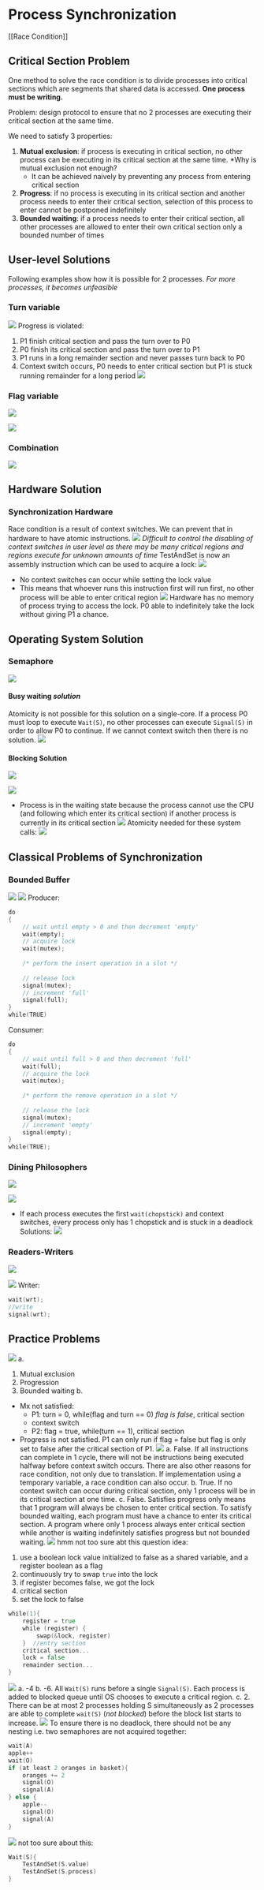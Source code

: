 # Process Synchronization
[[Race Condition]]
## Critical Section Problem
One method to solve the race condition is to divide processes into critical sections which are segments that shared data is accessed. **One process must be writing.**

Problem: design protocol to ensure that no 2 processes are executing their critical section at the same time.

We need to satisfy 3 properties:

1. **Mutual exclusion**: if process is executing in critical section, no other process can be executing in its critical section at the same time.
	*Why is mutual exclusion not enough? 
	- It can be achieved naively by preventing any process from entering critical section
2. **Progress**: if no process is executing in its critical section and another process needs to enter their critical section, selection of this process to enter cannot be postponed indefinitely
3. **Bounded waiting**: if a process needs to enter their critical section, all other processes are allowed to enter their own critical section only a bounded number of times
## User-level Solutions
Following examples show how it is possible for 2 processes. *For more processes, it becomes unfeasible*
### Turn variable
![](https://i.imgur.com/K9rspxV.png)
Progress is violated:
1. P1 finish critical section and pass the turn over to P0
2. P0 finish its critical section and pass the turn over to P1
3. P1 runs in a long remainder section and never passes turn back to P0
4. Context switch occurs, P0 needs to enter critical section but P1 is stuck running remainder for a long period 
![](https://i.imgur.com/2jrBrZ2.png)
### Flag variable
![](https://i.imgur.com/wU8koJx.png)

![](https://i.imgur.com/YPYh9dL.png)
### Combination
![](https://i.imgur.com/TaegYbO.png)
## Hardware Solution
### Synchronization Hardware
Race condition is a result of context switches. We can prevent that in hardware to have atomic instructions.
![](https://i.imgur.com/gJrBVWr.png)
*Difficult to control the disabling of context switches in user level as there may be many critical regions and regions execute for unknown amounts of time*
TestAndSet is now an assembly instruction which can be used to acquire a lock:
![](https://i.imgur.com/ML23PqH.png)
- No context switches can occur while setting the lock value
- This means that whoever runs this instruction first will run first, no other process will be able to enter critical region
![](https://i.imgur.com/zwFGrJq.png)
Hardware has no memory of process trying to access the lock. P0 able to indefinitely take the lock without giving P1 a chance.
## Operating System Solution
### Semaphore
![](https://i.imgur.com/NFRVyYv.png)
#### Busy waiting *solution*
Atomicity is not possible for this solution on a single-core. If a process P0 must loop to execute `Wait(S)`, no other processes can execute `Signal(S)` in order to allow P0 to continue. If we cannot context switch then there is no solution.
![](https://i.imgur.com/aPAwIXL.png)
#### Blocking Solution
![](https://i.imgur.com/tiVca7I.png)

![](https://i.imgur.com/IgHj0f5.png)
- Process is in the waiting state because the process cannot use the CPU (and following which enter its critical section) if another process is currently in its critical section
![](https://i.imgur.com/Mc1Ihj1.png)
Atomicity needed for these system calls:
![](https://i.imgur.com/YRNgQVD.png)
## Classical Problems of Synchronization
### Bounded Buffer
![](https://i.imgur.com/Y7Jf4tR.png)
![](https://i.imgur.com/1R40zE1.png)
Producer:
```go
do 
{
    // wait until empty > 0 and then decrement 'empty'
    wait(empty);   
    // acquire lock
    wait(mutex);  
    
    /* perform the insert operation in a slot */
    
    // release lock
    signal(mutex);  
    // increment 'full'
    signal(full);   
} 
while(TRUE)
```
Consumer:
```go
do 
{
    // wait until full > 0 and then decrement 'full'
    wait(full);
    // acquire the lock
    wait(mutex);  
    
    /* perform the remove operation in a slot */ 
    
    // release the lock
    signal(mutex); 
    // increment 'empty'
    signal(empty); 
} 
while(TRUE);
```
### Dining Philosophers
![](https://i.imgur.com/xeUVrNj.png)

![](https://i.imgur.com/zTf3nWu.png)
- If each process executes the first `wait(chopstick)` and context switches, every process only has 1 chopstick and is stuck in a deadlock
Solutions:
![](https://i.imgur.com/q9Gp6b0.png)
### Readers-Writers
![](https://i.imgur.com/mobJGtN.png)

![](https://i.imgur.com/23qQMhV.png)
Writer:
```go
wait(wrt);
//write
signal(wrt);
```
## Practice Problems
![](https://i.imgur.com/APBjxa2.png)
a. 
1. Mutual exclusion
2. Progression
3. Bounded waiting
b. 
- Mx not satisfied: 
	- P1: turn = 0, while(flag and turn == 0) *flag is false*, critical section 
	- context switch
	- P2: flag = true, while(turn == 1), critical section
- Progress is not satisfied. P1 can only run if flag = false but flag is only set to false after the critical section of P1.
![](https://i.imgur.com/9ZAwLZl.png)
a. False. If all instructions can complete in 1 cycle, there will not be instructions being executed halfway before context switch occurs. There are also other reasons for race condition, not only due to translation. If implementation using a temporary variable, a race condition can also occur.
b. True. If no context switch can occur during critical section, only 1 process will be in its critical section at one time.
c. False. Satisfies progress only means that 1 program will always be chosen to enter critical section. To satisfy bounded waiting, each program must have a chance to enter its critical section. A program where only 1 process always enter critical section while another is waiting indefinitely satisfies progress but not bounded waiting.
![](https://i.imgur.com/rpsqnqG.png)
hmm not too sure abt this question
idea:
1. use a boolean lock value initialized to false as a shared variable, and a register boolean as a flag
2. continuously try to swap `true` into the lock
3. if register becomes false, we got the lock
4. critical section
5. set the lock to false 
```go
while(1){
	register = true
	while (register) {
		swap(&lock, register)
	}  //entry section
	critical section...
	lock = false
	remainder section...
}
```
![](https://i.imgur.com/lNZUTeX.png)
a. -4
b. -6. All `Wait(S)` runs before a single `Signal(S)`. Each process is added to blocked queue until OS chooses to execute a critical region.
c. 2. There can be at most 2 processes holding S simultaneously as 2 processes are able to complete `wait(S)` (*not blocked*) before the block list starts to increase.
![](https://i.imgur.com/Mu27bAq.png)
To ensure there is no deadlock, there should not be any nesting i.e. two semaphores are not acquired together:
```go
wait(A)
apple++
wait(O)
if (at least 2 oranges in basket){
	oranges += 2
	signal(O)
	signal(A)
} else {
	apple--	
	signal(O)
	signal(A)
}
```
![](https://i.imgur.com/wHtLNOo.png)
not too sure about this:
```go
Wait(S){
	TestAndSet(S.value)	
	TestAndSet(S.process)	
}
```